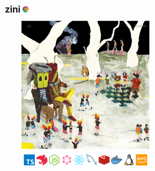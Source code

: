 <h1>zini&nbsp;<img src="assets/kaikaikiki.png" height="20" /> </h1>

<p align="center">
<a href="https://www.youtube.com/watch?v=cOaohmG0sRo" target="_blank"><img align="center" src="assets/paul.jpg" width="400" /></a>
<br /><br />
<code><img src="icons/typescript.png" height="35"></code>
<code><img src="icons/nestjs.png" height="35"></code>
<code><img src="icons/nodejs.png" height="35"></code>
<code><img src="icons/graphql.png" height="35"></code>
<code><img src="icons/react.png" height="35"></code>
<code><img src="icons/mysql.png" height="35"></code>
<code><img src="icons/redis.png" height="35"></code>
<code><img src="icons/docker.png" height="35"></code>
<code><img src="icons/linux.png" height="35"></code>
<code><img src="icons/aws.png" height="35"></code>
</p>